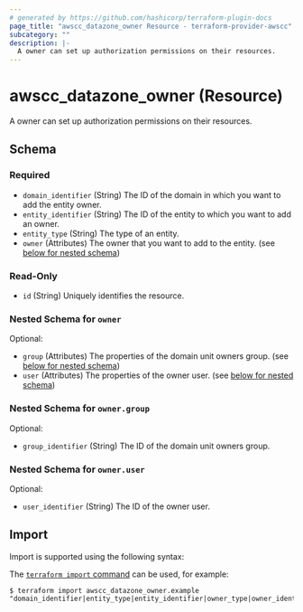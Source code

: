 ```yaml
---
# generated by https://github.com/hashicorp/terraform-plugin-docs
page_title: "awscc_datazone_owner Resource - terraform-provider-awscc"
subcategory: ""
description: |-
  A owner can set up authorization permissions on their resources.
---
```


# awscc_datazone_owner (Resource)

A owner can set up authorization permissions on their resources.



<!-- schema generated by tfplugindocs -->
## Schema

### Required

- `domain_identifier` (String) The ID of the domain in which you want to add the entity owner.
- `entity_identifier` (String) The ID of the entity to which you want to add an owner.
- `entity_type` (String) The type of an entity.
- `owner` (Attributes) The owner that you want to add to the entity. (see [below for nested schema](#nestedatt--owner))

### Read-Only

- `id` (String) Uniquely identifies the resource.

<a id="nestedatt--owner"></a>
### Nested Schema for `owner`

Optional:

- `group` (Attributes) The properties of the domain unit owners group. (see [below for nested schema](#nestedatt--owner--group))
- `user` (Attributes) The properties of the owner user. (see [below for nested schema](#nestedatt--owner--user))

<a id="nestedatt--owner--group"></a>
### Nested Schema for `owner.group`

Optional:

- `group_identifier` (String) The ID of the domain unit owners group.


<a id="nestedatt--owner--user"></a>
### Nested Schema for `owner.user`

Optional:

- `user_identifier` (String) The ID of the owner user.

## Import

Import is supported using the following syntax:

The [`terraform import` command](https://developer.hashicorp.com/terraform/cli/commands/import) can be used, for example:

```shell
$ terraform import awscc_datazone_owner.example "domain_identifier|entity_type|entity_identifier|owner_type|owner_identifier"
```
